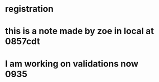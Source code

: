 # registration
# this is a note made by zoe in local at 0857cdt 
# I am working on validations now 0935
